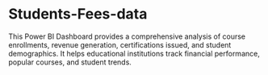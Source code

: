 # Students-Fees-data
This Power BI Dashboard provides a comprehensive analysis of course enrollments, revenue generation, certifications issued, and student demographics. It helps educational institutions track financial performance, popular courses, and student trends.
